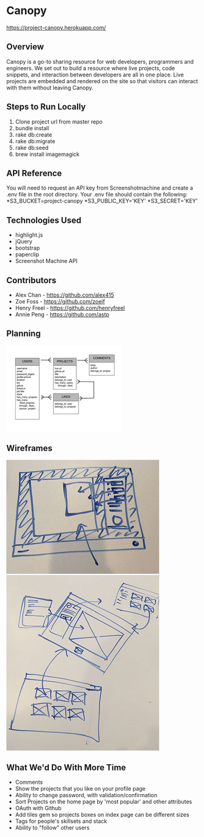 # Canopy
https://project-canopy.herokuapp.com/

## Overview
Canopy is a go-to sharing resource for web developers, programmers and engineers. We set out to build a resource where live projects, code snippets, and interaction between developers are all in one place. Live projects are embedded and rendered on the site so that visitors can interact with them without leaving Canopy.

## Steps to Run Locally
1. Clone project url from master repo
2. bundle install
3. rake db:create
4. rake db:migrate
5. rake db:seed
6. brew install imagemagick

## API Reference
You will need to request an API key from Screenshotmachine and create a .env file in the root directory. Your .env file should contain the following:
*S3_BUCKET=project-canopy
*S3_PUBLIC_KEY='KEY'
*S3_SECRET='KEY'

## Technologies Used
* highlight.js
* jQuery
* bootstrap
* paperclip
* Screenshot Machine API

## Contributors
* Alex Chan - https://github.com/alex415
* Zoe Foss - https://github.com/zoejf
* Henry Freel - https://github.com/henryfreel
* Annie Peng - https://github.com/astp

## Planning
![Alt text](/app/assets/images/CanopyERM.jpg "Canopy ERM")

## Wireframes
![Alt text](/app/assets/images/Wireframe1.jpg "Wireframe - Project Page")
![Alt text](/app/assets/images/Wireframe2.jpg "Wireframe - Project Flow")

## What We'd Do With More Time
* Comments
* Show the projects that you like on your profile page
* Ability to change password, with validation/confirmation
* Sort Projects on the home page by 'most popular' and other attributes
* OAuth with Github
* Add tiles gem so projects boxes on index page can be different sizes
* Tags for people's skillsets and stack
* Ability to "follow" other users
